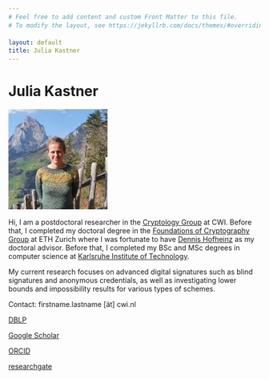 ```yaml
---
# Feel free to add content and custom Front Matter to this file.
# To modify the layout, see https://jekyllrb.com/docs/themes/#overriding-theme-defaults

layout: default
title: Julia Kastner
---
```

# Julia Kastner

<img src="julia.jpg" alt="Portrait of me" style="height: 200px"/>

Hi, I am a postdoctoral researcher in the [Cryptology Group](https://www.cwi.nl/en/groups/cryptology/) at CWI. 
Before that, I completed my doctoral degree in the  [Foundations of Cryptography Group](https://foc.ethz.ch) at ETH Zurich where I was fortunate to have [Dennis Hofheinz](https://people.inf.ethz.ch/dhofheinz/) as my doctoral advisor. 
Before that, I completed my BSc and MSc degrees in computer science at [Karlsruhe Institute of Technology](https://www.kit.edu).

My current research focuses on advanced digital signatures such as blind signatures and anonymous credentials, as well as investigating lower bounds and impossibility results for various types of schemes.

Contact: firstname.lastname [ät] cwi.nl

[DBLP](https://dblp.org/pid/209/1548.html) 

[Google Scholar](https://scholar.google.com/citations?user=iUKyNFEAAAAJ&hl=en) 

[ORCID](https://orcid.org/0000-0002-8879-8226) 

[researchgate](https://www.researchgate.net/profile/Julia-Kastner-7)
